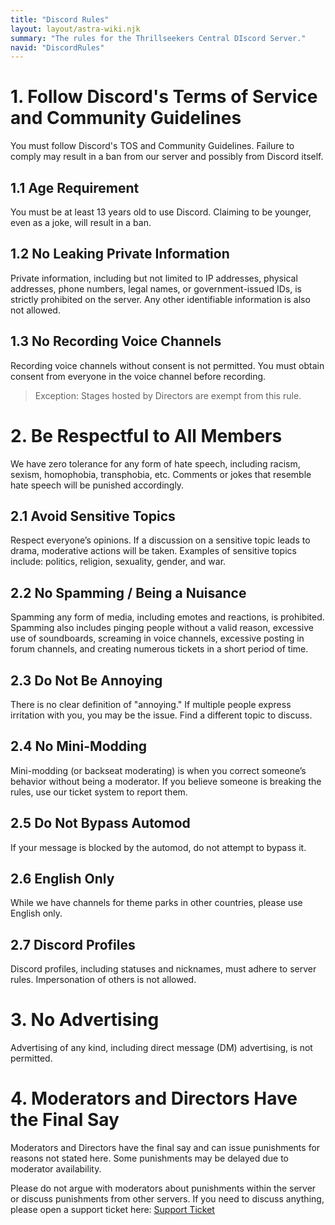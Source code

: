 ```yaml
---
title: "Discord Rules"
layout: layout/astra-wiki.njk
summary: "The rules for the Thrillseekers Central DIscord Server."
navid: "DiscordRules"
---
```


# 1. Follow Discord's Terms of Service and Community Guidelines
You must follow Discord's TOS and Community Guidelines. Failure to comply may result in a ban from our server and possibly from Discord itself.

## 1.1 Age Requirement
You must be at least 13 years old to use Discord. Claiming to be younger, even as a joke, will result in a ban.

## 1.2 No Leaking Private Information
Private information, including but not limited to IP addresses, physical addresses, phone numbers, legal names, or government-issued IDs, is strictly prohibited on the server. Any other identifiable information is also not allowed.

## 1.3 No Recording Voice Channels
Recording voice channels without consent is not permitted. You must obtain consent from everyone in the voice channel before recording.
> Exception: Stages hosted by Directors are exempt from this rule.

# 2. Be Respectful to All Members
We have zero tolerance for any form of hate speech, including racism, sexism, homophobia, transphobia, etc. Comments or jokes that resemble hate speech will be punished accordingly.

## 2.1 Avoid Sensitive Topics
Respect everyone’s opinions. If a discussion on a sensitive topic leads to drama, moderative actions will be taken. Examples of sensitive topics include: politics, religion, sexuality, gender, and war.

## 2.2 No Spamming / Being a Nuisance
Spamming any form of media, including emotes and reactions, is prohibited. Spamming also includes pinging people without a valid reason, excessive use of soundboards, screaming in voice channels, excessive posting in forum channels, and creating numerous tickets in a short period of time.

## 2.3 Do Not Be Annoying
There is no clear definition of "annoying." If multiple people express irritation with you, you may be the issue. Find a different topic to discuss.

## 2.4 No Mini-Modding
Mini-modding (or backseat moderating) is when you correct someone’s behavior without being a moderator. If you believe someone is breaking the rules, use our ticket system to report them.

## 2.5 Do Not Bypass Automod
If your message is blocked by the automod, do not attempt to bypass it.

## 2.6 English Only
While we have channels for theme parks in other countries, please use English only.

## 2.7 Discord Profiles
Discord profiles, including statuses and nicknames, must adhere to server rules. Impersonation of others is not allowed.

# 3. No Advertising
Advertising of any kind, including direct message (DM) advertising, is not permitted.

# 4. Moderators and Directors Have the Final Say
Moderators and Directors have the final say and can issue punishments for reasons not stated here. Some punishments may be delayed due to moderator availability.

Please do not argue with moderators about punishments within the server or discuss punishments from other servers. If you need to discuss anything, please open a support ticket here: [Support Ticket](https://discord.com/channels/1280213783142203514/1280253851122929757)